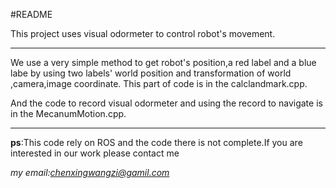 #README

This project uses visual odormeter to control robot's movement.
****
We use a very simple method to get robot's  position,a red label and a blue labe by
using two labels' world position and transformation of world ,camera,image coordinate.
This part of code is in the calclandmark.cpp.

And the code to record visual odormeter and using the record to navigate is in the MecanumMotion.cpp.
***

**ps**:This code rely on ROS and the code there is not complete.If you are interested in our work please contact me

*my email:chenxingwangzi@gamil.com*
